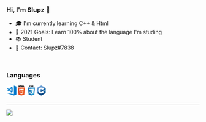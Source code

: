 ### Hi, I'm Slupz 👋

- 🎓 I'm currently learning C++ & Html
- 💫 2021 Goals: Learn 100% about the language I'm studing
- 📚 Student
- 🌙 Contact: Slupz#7838

<br />

### Languages

<img align="left" alt="Visual Studio Code" width="26px" src="https://raw.githubusercontent.com/github/explore/80688e429a7d4ef2fca1e82350fe8e3517d3494d/topics/visual-studio-code/visual-studio-code.png" />
<img align="left" alt="HTML5" width="26px" src="https://raw.githubusercontent.com/github/explore/80688e429a7d4ef2fca1e82350fe8e3517d3494d/topics/html/html.png" />
<img align="left" alt="CSS3" width="26px" src="https://raw.githubusercontent.com/github/explore/80688e429a7d4ef2fca1e82350fe8e3517d3494d/topics/css/css.png" />
<img align="left" alt="C++" width="26px" src="https://raw.githubusercontent.com/devicons/devicon/master/icons/cplusplus/cplusplus-original.svg" />
<br />
<br />

---

[website]: https://slupz.com
[twitter]: https://twitter.com/slupz
[youtube]: https://www.youtube.com/channel/UCPQWslRgjzp9QFwoX5naWEQ


<img src="https://thumbs.gfycat.com/AnnualBossyBighornsheep-size_restricted.gif">
